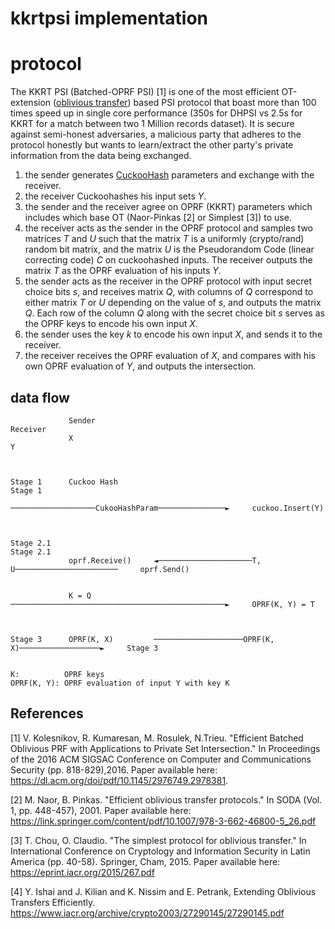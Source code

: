 # kkrtpsi implementation

# protocol
The KKRT PSI (Batched-OPRF PSI) [1] is one of the most efficient OT-extension ([oblivious transfer](https://en.wikipedia.org/wiki/Oblivious_transfer)) based PSI protocol that boast more than 100 times speed up in single core performance (350s for DHPSI vs 2.5s for KKRT for a match between two 1 Million records dataset). It is secure against semi-honest adversaries, a malicious party that adheres to the protocol honestly but wants to learn/extract the other party's private information from the data being exchanged.

1. the sender generates [CuckooHash](https://en.wikipedia.org/wiki/Cuckoo_hashing) parameters and exchange with the receiver.
2. the receiver Cuckoohashes his input sets _Y_.
3. the sender and the receiver agree on OPRF (KKRT) parameters which includes which base OT (Naor-Pinkas [2] or Simplest [3]) to use.
4. the receiver acts as the sender in the OPRF protocol and samples two matrices _T_ and  _U_ such that the matrix _T_ is a uniformly (crypto/rand) random bit matrix, and the matrix _U_ is the Pseudorandom Code (linear correcting code) _C_ on cuckoohashed inputs. The receiver outputs the matrix _T_ as the OPRF evaluation of his inputs _Y_.
5. the sender acts as the receiver in the OPRF protocol with input secret choice bits _s_, and receives matrix _Q_, with columns of _Q_ correspond to either matrix _T_ or _U_ depending on the value of _s_, and outputs the matrix _Q_. Each row of the column _Q_ along with the secret choice bit _s_ serves as the OPRF keys to encode his own input _X_.
6. the sender uses the key _k_ to encode his own input _X_, and sends it to the receiver.
9. the receiver receives the OPRF evaluation of _X_, and compares with his own OPRF evaluation of _Y_, and outputs the intersection.


## data flow
```
             Sender                                                                  Receiver
             X                                                                       Y



Stage 1      Cuckoo Hash                                                              Stage 1
                                ───────────────────CukooHashParam───────────────►     cuckoo.Insert(Y)



Stage 2.1                                                                             Stage 2.1
             oprf.Receive()     ◄─────────────────────T, U───────────────────────     oprf.Send()


             K = Q              ────────────────────────────────────────────────►     OPRF(K, Y) = T



Stage 3      OPRF(K, X)         ────────────────────OPRF(K, X)──────────────────►     Stage 3


K:          OPRF keys
OPRF(K, Y): OPRF evaluation of input Y with key K
```

## References

[1] V. Kolesnikov, R. Kumaresan, M. Rosulek, N.Trieu. "Efficient Batched Oblivious PRF with Applications to Private Set Intersection." In Proceedings of the 2016 ACM SIGSAC Conference on Computer and Communications Security (pp. 818-829),2016. Paper available here: https://dl.acm.org/doi/pdf/10.1145/2976749.2978381.

[2] M. Naor, B. Pinkas. "Efficient oblivious transfer protocols." In SODA (Vol. 1, pp. 448-457), 2001. Paper available here: https://link.springer.com/content/pdf/10.1007/978-3-662-46800-5_26.pdf

[3] T. Chou, O. Claudio. "The simplest protocol for oblivious transfer." In International Conference on Cryptology and Information Security in Latin America (pp. 40-58). Springer, Cham, 2015. Paper available here: https://eprint.iacr.org/2015/267.pdf

[4] Y. Ishai and J. Kilian and K. Nissim and E. Petrank, Extending Oblivious Transfers Efficiently. https://www.iacr.org/archive/crypto2003/27290145/27290145.pdf

